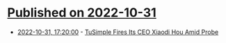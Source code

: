 # [Published on 2022-10-31](index.md)

* [2022-10-31, 17:20:00](https://news.slashdot.org/story/22/10/31/1713258/tusimple-fires-its-ceo-xiaodi-hou-amid-probe?utm_source=rss1.0mainlinkanon&utm_medium=feed) - [TuSimple Fires Its CEO Xiaodi Hou Amid Probe](https://news.slashdot.org/story/22/10/31/1713258/tusimple-fires-its-ceo-xiaodi-hou-amid-probe?utm_source=rss1.0mainlinkanon&utm_medium=feed)
